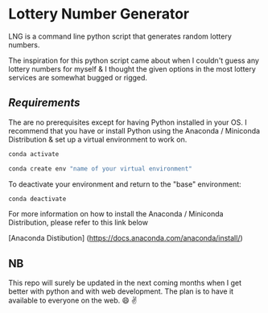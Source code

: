# **Lottery Number Generator**

LNG is a command line python script that generates random lottery numbers.

The inspiration for this python script came about when I couldn't guess any lottery numbers for myself & I thought the given options in the most lottery services are somewhat bugged or rigged.

## _Requirements_

The are no prerequisites except for having Python installed in your OS. I recommend that you have or install Python using the Anaconda / Miniconda Distribution & set up a virtual environment to work on.

```python
conda activate
```

```python
conda create env "name of your virtual environment"
```

To deactivate your environment and return to the "base" environment:

```python
conda deactivate
```

For more information on how to install the Anaconda / Miniconda Distribution, please refer to this link below

[Anaconda Distibution] (https://docs.anaconda.com/anaconda/install/)

## **NB**

This repo will surely be updated in the next coming months when I get better with python and with web development. The plan is to have it available to everyone on the web. :smile: :v:
